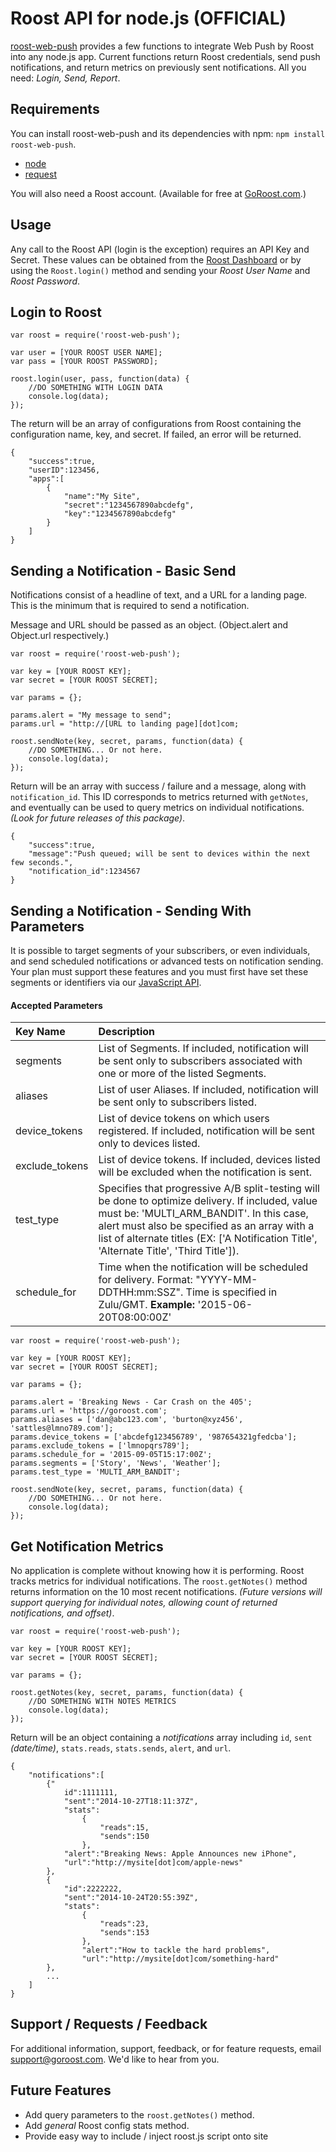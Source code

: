 # Roost API for node.js (OFFICIAL)

[roost-web-push](https://github.com/danstever/roost-on-node) provides a few functions to integrate Web Push by Roost into any node.js app. Current functions return Roost credentials, send push notifications, and return metrics on previously sent notifications. All you need: _Login, Send, Report_.

## Requirements

You can install roost-web-push and its dependencies with npm: `npm install roost-web-push`.

- [node](http://nodejs.org/)
- [request](https://github.com/request/request)

You will also need a Roost account. (Available for free at [GoRoost.com](https://goroost.com).)

## Usage

Any call to the Roost API (login is the exception) requires an API Key and Secret. These values can be obtained from the [Roost Dashboard](https://go.goroost.com/auth/dashboard) or by using the `Roost.login()` method and sending your _Roost User Name_ and _Roost Password_.

## Login to Roost

    var roost = require('roost-web-push');

    var user = [YOUR ROOST USER NAME];
    var pass = [YOUR ROOST PASSWORD];

    roost.login(user, pass, function(data) {
        //DO SOMETHING WITH LOGIN DATA
        console.log(data);
    });

The return will be an array of configurations from Roost containing the configuration name, key, and secret. If failed, an error will be returned.

    {
        "success":true,
        "userID":123456,
        "apps":[
            {
                "name":"My Site",
                "secret":"1234567890abcdefg",
                "key":"1234567890abcdefg"
            }
        ]
    }

## Sending a Notification - Basic Send

Notifications consist of a headline of text, and a URL for a landing page. This is the minimum that is required to send a notification.

Message and URL should be passed as an object. (Object.alert and Object.url respectively.)

    var roost = require('roost-web-push');

    var key = [YOUR ROOST KEY];
    var secret = [YOUR ROOST SECRET];

    var params = {};

    params.alert = "My message to send";
    params.url = "http://[URL to landing page][dot]com;

    roost.sendNote(key, secret, params, function(data) {
        //DO SOMETHING... Or not here.
        console.log(data);
    });

Return will be an array with success / failure and a message, along with `notification_id`. This ID corresponds to metrics returned with `getNotes`, and eventually can be used to query metrics on individual notifications. _(Look for future releases of this package)_.

    {
        "success":true,
        "message":"Push queued; will be sent to devices within the next few seconds.",
        "notification_id":1234567
    }

## Sending a Notification - Sending With Parameters

It is possible to target segments of your subscribers, or even individuals, and send scheduled notifications or advanced tests on notification sending. Your plan must support these features and you must first have set these segments or identifiers via our [JavaScript API](http://docs.goroost.com).

#### Accepted Parameters

| Key Name | Description |
| :--- | :--- |
| segments | List of Segments. If included, notification will be sent only to subscribers associated with one or more of the listed Segments.|
| aliases | List of user Aliases. If included, notification will be sent only to subscribers listed. |
| device_tokens | List of device tokens on which users registered. If included, notification will be sent only to devices listed. |
| exclude_tokens | List of device tokens. If included, devices listed will be excluded when the notification is sent. |
| test_type | Specifies that progressive A/B split-testing will be done to optimize delivery. If included, value must be: 'MULTI_ARM_BANDIT'. In this case, alert must also be specified as an array with a list of alternate titles (EX: ['A Notification Title', 'Alternate Title', 'Third Title']). |
| schedule_for | Time when the notification will be scheduled for delivery. Format: "YYYY-MM-DDTHH:mm:SSZ". Time is specified in Zulu/GMT. **Example:** '2015-06-20T08:00:00Z' |

    var roost = require('roost-web-push');

    var key = [YOUR ROOST KEY];
    var secret = [YOUR ROOST SECRET];

    var params = {};

    params.alert = 'Breaking News - Car Crash on the 405';
    params.url = 'https://goroost.com';
    params.aliases = ['dan@abc123.com', 'burton@xyz456', 'sattles@lmno789.com'];
    params.device_tokens = ['abcdefg123456789', '987654321gfedcba'];
    params.exclude_tokens = ['lmnopqrs789'];
    params.schedule_for = '2015-09-05T15:17:00Z';
    params.segments = ['Story', 'News', 'Weather'];
    params.test_type = 'MULTI_ARM_BANDIT';

    roost.sendNote(key, secret, params, function(data) {
        //DO SOMETHING... Or not here.
        console.log(data);
    });


## Get Notification Metrics

No application is complete without knowing how it is performing. Roost tracks metrics for individual notifications. The `roost.getNotes()` method returns information on the 10 most recent notifications. _(Future versions will support querying for individual notes, allowing count of returned notifications, and offset)_.

    var roost = require('roost-web-push');

    var key = [YOUR ROOST KEY];
    var secret = [YOUR ROOST SECRET];

    var params = {};

    roost.getNotes(key, secret, params, function(data) {
        //DO SOMETHING WITH NOTES METRICS
        console.log(data);
    });

Return will be an object containing a _notifications_ array including `id`, `sent` _(date/time)_, `stats.reads`, `stats.sends`, `alert`, and `url`.

    {
        "notifications":[
            {"
                id":1111111,
                "sent":"2014-10-27T18:11:37Z",
                "stats":
                    {
                        "reads":15,
                        "sends":150
                    },
                "alert":"Breaking News: Apple Announces new iPhone",
                "url":"http://mysite[dot]com/apple-news"
            },
            {
                "id":2222222,
                "sent":"2014-10-24T20:55:39Z",
                "stats":
                    {
                        "reads":23,
                        "sends":153
                    },
                    "alert":"How to tackle the hard problems",
                    "url":"http://mysite[dot]com/something-hard"
            },
            ...
        ]
    }

## Support / Requests / Feedback

For additional information, support, feedback, or for feature requests, email [support@goroost.com](mailto:support@goroost.com). We'd like to hear from you.

## Future Features

- Add query parameters to the `roost.getNotes()` method.
- Add _general_ Roost config stats method.
- Provide easy way to include / inject roost.js script onto site
